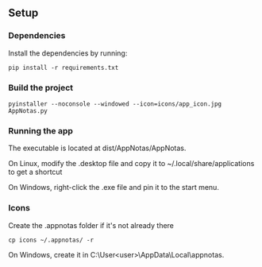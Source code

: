 ## Setup
### Dependencies

Install the dependencies by running:

`pip install -r requirements.txt`

### Build the project
`pyinstaller --noconsole --windowed --icon=icons/app_icon.jpg AppNotas.py`


### Running the app
The executable is located at dist/AppNotas/AppNotas.

On Linux, modify the .desktop file and copy it to ~/.local/share/applications to get a shortcut

On Windows, right-click the .exe file and pin it to the start menu.


### Icons

Create the .appnotas folder if it's not already there

`cp icons ~/.appnotas/ -r`

On Windows, create it in C:\User\<user>\AppData\Local\appnotas.